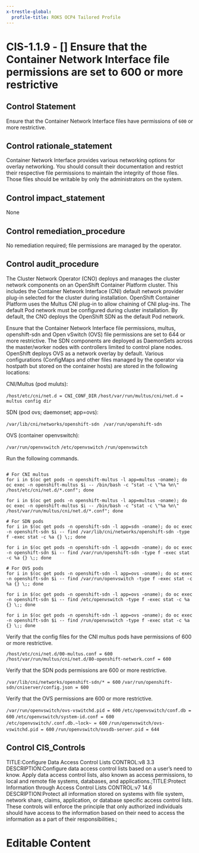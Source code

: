 ```yaml
---
x-trestle-global:
  profile-title: ROKS OCP4 Tailored Profile
---
```


# CIS-1.1.9 - \[\] Ensure that the Container Network Interface file permissions are set to 600 or more restrictive

## Control Statement

Ensure that the Container Network Interface files have permissions of `600` or more restrictive.

## Control rationale_statement

Container Network Interface provides various networking options for overlay networking. You should consult their documentation and restrict their respective file permissions to maintain the integrity of those files. Those files should be writable by only the administrators on the system.

## Control impact_statement

None

## Control remediation_procedure

No remediation required; file permissions are managed by the operator.

## Control audit_procedure

The Cluster Network Operator (CNO) deploys and manages the cluster network components on an OpenShift Container Platform cluster. This includes the Container Network Interface (CNI) default network provider plug-in selected for the cluster during installation. OpenShift Container Platform uses the Multus CNI plug-in to allow chaining of CNI plug-ins. The default Pod network must be configured during cluster installation. By default, the CNO deploys the OpenShift SDN as the default Pod network. 

Ensure that the Container Network Interface file permissions, multus, openshift-sdn and Open vSwitch (OVS) file permissions are set to 644 or more restrictive. The SDN components are deployed as DaemonSets across the master/worker nodes with controllers limited to control plane nodes. OpenShift deploys OVS as a network overlay by default. Various configurations (ConfigMaps and other files managed by the operator via hostpath but stored on the container hosts) are stored in the following locations:

CNI/Multus (pod muluts):

`/host/etc/cni/net.d = CNI_CONF_DIR`
`/host/var/run/multus/cni/net.d = multus config dir`

SDN (pod ovs; daemonset; app=ovs):

`/var/lib/cni/networks/openshift-sdn `
`/var/run/openshift-sdn`

OVS (container openvswitch):

`/var/run/openvswitch`
`/etc/openvswitch`
`/run/openvswitch`

Run the following commands. 

```

# For CNI multus
for i in $(oc get pods -n openshift-multus -l app=multus -oname); do oc exec -n openshift-multus $i -- /bin/bash -c "stat -c \"%a %n\" /host/etc/cni/net.d/*.conf"; done

for i in $(oc get pods -n openshift-multus -l app=multus -oname); do oc exec -n openshift-multus $i -- /bin/bash -c "stat -c \"%a %n\" /host/var/run/multus/cni/net.d/*.conf"; done

# For SDN pods
for i in $(oc get pods -n openshift-sdn -l app=sdn -oname); do oc exec -n openshift-sdn $i -- find /var/lib/cni/networks/openshift-sdn -type f -exec stat -c %a {} \;; done

for i in $(oc get pods -n openshift-sdn -l app=sdn -oname); do oc exec -n openshift-sdn $i -- find /var/run/openshift-sdn -type f -exec stat -c %a {} \;; done

# For OVS pods
for i in $(oc get pods -n openshift-sdn -l app=ovs -oname); do oc exec -n openshift-sdn $i -- find /var/run/openvswitch -type f -exec stat -c %a {} \;; done 

for i in $(oc get pods -n openshift-sdn -l app=ovs -oname); do oc exec -n openshift-sdn $i -- find /etc/openvswitch -type f -exec stat -c %a {} \;; done 

for i in $(oc get pods -n openshift-sdn -l app=ovs -oname); do oc exec -n openshift-sdn $i -- find /run/openvswitch -type f -exec stat -c %a {} \;; done 
```

Verify that the config files for the CNI multus pods have permissions of 600 or more restrictive. 

`/host/etc/cni/net.d/00-multus.conf = 600`
`/host/var/run/multus/cni/net.d/80-openshift-network.conf = 600`

Verify that the SDN pods permissions are 600 or more restrictive.

`/var/lib/cni/networks/openshift-sdn/* = 600`
`/var/run/openshift-sdn/cniserver/config.json = 600`

Verify that the OVS permissions are 600 or more restrictive.

`/var/run/openvswitch/ovs-vswitchd.pid = 600`
`/etc/openvswitch/conf.db = 600`
`/etc/openvswitch/system-id.conf = 600`
`/etc/openvswitch/.conf.db.~lock~ = 600`
`/run/openvswitch/ovs-vswitchd.pid = 600`
`/run/openvswitch/ovsdb-server.pid = 644`

## Control CIS_Controls

TITLE:Configure Data Access Control Lists CONTROL:v8 3.3 DESCRIPTION:Configure data access control lists based on a user’s need to know. Apply data access control lists, also known as access permissions, to local and remote file systems, databases, and applications.;TITLE:Protect Information through Access Control Lists CONTROL:v7 14.6 DESCRIPTION:Protect all information stored on systems with file system, network share, claims, application, or database specific access control lists. These controls will enforce the principle that only authorized individuals should have access to the information based on their need to access the information as a part of their responsibilities.;

# Editable Content

<!-- Make additions and edits below -->
<!-- The above represents the contents of the control as received by the profile, prior to additions. -->
<!-- If the profile makes additions to the control, they will appear below. -->
<!-- The above markdown may not be edited but you may edit the content below, and/or introduce new additions to be made by the profile. -->
<!-- If there is a yaml header at the top, parameter values may be edited. Use --set-parameters to incorporate the changes during assembly. -->
<!-- The content here will then replace what is in the profile for this control, after running profile-assemble. -->
<!-- The current profile has no added parts for this control, but you may add new ones here. -->
<!-- Each addition must have a heading either of the form ## Control my_addition_name -->
<!-- or ## Part a. (where the a. refers to one of the control statement labels.) -->
<!-- "## Control" parts are new parts added after the statement part. -->
<!-- "## Part" parts are new parts added into the top-level statement part with that label. -->
<!-- Subparts may be added with nested hash levels of the form ### My Subpart Name -->
<!-- underneath the parent ## Control or ## Part being added -->
<!-- See https://ibm.github.io/compliance-trestle/tutorials/ssp_profile_catalog_authoring/ssp_profile_catalog_authoring for guidance. -->
